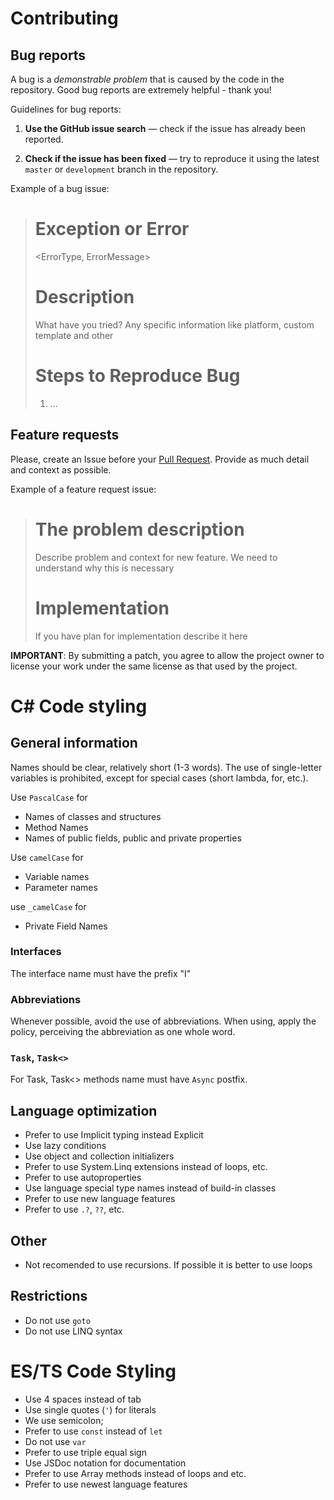 # Contributing

## Bug reports
A bug is a _demonstrable problem_ that is caused by the code in the repository.
Good bug reports are extremely helpful - thank you!

Guidelines for bug reports:

1. **Use the GitHub issue search** &mdash; check if the issue has already been
   reported.

2. **Check if the issue has been fixed** &mdash; try to reproduce it using the
   latest `master` or `development` branch in the repository.

Example of a bug issue:

> # Exception or Error
> <ErrorType, ErrorMessage>
> <StackTrace>
> # Description
> What have you tried? Any specific information like platform, custom template and other
> # Steps to Reproduce Bug
> 1. ...
> 

## Feature requests
Please, create an Issue before your [Pull Request](https://help.github.com/articles/using-pull-requests/). 
Provide as much detail and context as possible.

Example of a feature request issue:

> # The problem description
> Describe problem and context for new feature. We need to understand why this is necessary
> # Implementation
> If you have plan for implementation describe it here
> 

**IMPORTANT**: By submitting a patch, you agree to allow the project owner to license your work under the same license as that used by the project.

# C# Code styling

## General information

Names should be clear, relatively short (1-3 words). The use of single-letter variables is prohibited, except for special cases (short lambda, for, etc.).

Use `PascalCase` for

* Names of classes and structures
* Method Names
* Names of public fields, public and private properties

Use `camelCase` for

* Variable names
* Parameter names

use `_camelCase` for

* Private Field Names

### Interfaces

The interface name must have the prefix "I"


### Abbreviations

Whenever possible, avoid the use of abbreviations. When using, apply the policy, perceiving the abbreviation as one whole word.

### `Task`, `Task<>`

For Task, Task<> methods name must have `Async` postfix.


## Language optimization

* Prefer to use Implicit typing instead Explicit
* Use lazy conditions
* Use object and collection initializers
* Prefer to use System.Linq extensions instead of loops, etc.
* Prefer to use autoproperties
* Use language special type names instead of build-in classes
* Prefer to use new language features
* Prefer to use `.?`, `??`, etc.

## Other

* Not recomended to use recursions. If possible it is better to use loops

## Restrictions
* Do not use `goto`
* Do not use LINQ syntax

# ES/TS Code Styling

* Use 4 spaces instead of tab
* Use single quotes (`'`) for literals
* We use semicolon;
* Prefer to use `const` instead of `let`
* Do not use `var`
* Prefer to use triple equal sign
* Use JSDoc notation for documentation
* Prefer to use Array methods instead of loops and etc.
* Prefer to use newest language features
